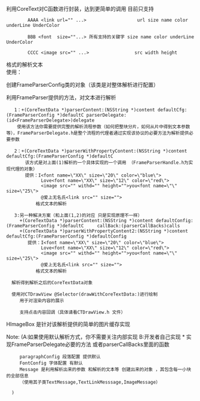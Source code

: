 利用CoreText对C函数进行封装，达到更简单的调用
   目前只支持
   
            AAAA <link url="" ...>                   url size name color underLine UnderColor 
            
            BBB <font  size=""...> 所有支持的关键字 size name color underLine UnderColor 
            
            CCCC <image src="" ...>                 src width height
   格式的解析文本          
使用：
   
   创建FrameParserConfig类的对象（该类是对整体解析进行配置）
   
   利用FrameParser提供的方法，对文本进行解析
      
       1：+(CoreTextData *)parserContent:(NSString *)content defaultCfg:(FrameParserConfig *)defaultC parserDelegate:(id<FrameParserDelegate>)delegate
        使用该方法你需要提供完整的解析流程参数（如何把整块分片，如何从片中得到文本参数等），FrameParserDelegate.h是整个流程的代理者通过实现该协议的必要方法为解析提供必要参数
    
       2：+(CoreTextData *)parserWithPropertyContent:(NSString *)content defaultCfg:(FrameParserConfig *)defaultC
           该方式是对上面(1)解析的一个具体实现的一个调用 （FrameParserHandle.h为实现代理的对象）
           提供：I<font name=\"XX\" size=\"20\" color=\"blue\"> 
                 Love<font name=\"XX\" size=\"12\" color=\"red\">
                 <image src="" withd="" height="">you<font name=\"\" size=\"25\">
                 @爱上无名氏<link src="" size="">
               格式文本的解析
            
       3:另一种解决方案（和上面(1,2)的对应 只是实现原理不一样）    
         +(CoreTextData *)parserContent:(NSString *)content defaultConfig:(FrameParserConfig *)defaultC     callBack:(parserCallBacks)calls  
         +(CoreTextData *)parserWithPropertyContent2:(NSString *)content defaultCfg:(FrameParserConfig *)defaultConfig  
            提供：I<font name=\"XX\" size=\"20\" color=\"blue\"> 
                 Love<font name=\"XX\" size=\"12\" color=\"red\">
                 <image src="" withd="" height="">you<font name=\"\" size=\"25\">
                 @爱上无名氏<link src="" size="">
               格式文本的解析
          
      解析得到解析之后的CoreTextData对象
   
      使用对CTDrawView @Selector(drawWithCoreTextData:)进行绘制 
         用于对渲染内容的展示
      
         支持点击内容回调（具体请看CTDrawView.h 文件）
   
   
   HImageBox 是针对该解析提供的简单的图片缓存实现 
   
      
   Note:   (A:如果使用默认解析方式，你不需要关注内部实现
         B:开发者自己实现
         * 实现FrameParserDelegate必要的方法 或者parserCallBacks里面的函数
       
         paragraphConfig 段落配置 提供默认
         FontConfig 字体配置 有默认
         Message 是利用解析出来的参数 和解析的文本等 创建出来的对象 ，其包含每一小块的全部信息
         （使用其子类TextMessage,TextLinkMesssage,ImageMessage）
            
      )
      
